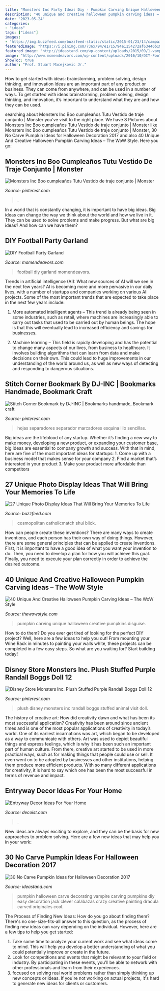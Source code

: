 ```yaml
---
title: "Monsters Inc Party Ideas Diy - Pumpkin Carving Unique Halloween Creative Pumpkins Disguise"
description: "40 unique and creative halloween pumpkin carving ideas – the wow style"
date: "2023-05-24"
categories:
- "ideas"
tags: ["ideas"]
images:
- "https://img.buzzfeed.com/buzzfeed-static/static/2015-01/23/14/campaign_images/webdr10/unique-photo-display-ideas-that-will-bring-your-m-2-18984-1422042905-16_dblbig.jpg"
featuredImage: "https://i.pinimg.com/736x/94/e1/15/94e1154272af63446b1957b00f3c2b64.jpg"
featured_image: "http://ideastand.com/wp-content/uploads/2015/09/1-vampire-pumpkin.jpg"
image: "http://www.momendeavors.com/wp-content/uploads/2016/10/DIY-Football-Garland-641x1024.jpg"
ShowToc: true
author: "Prof. Stuart Macejkovic Jr."
---
```



How to get started with ideas: brainstorming, problem solving, design thinking, and innovation
Ideas are an important part of any product or business. They can come from anywhere, and can be used in a number of ways. To get started with ideas brainstorming, problem solving, design thinking, and innovation, it’s important to understand what they are and how they can be used.

	

		
searching about Monsters Inc Boo cumpleaños Tutu Vestido de traje conjunto | Monster you've visit to the right place. We have 8 Pictures about Monsters Inc Boo cumpleaños Tutu Vestido de traje conjunto | Monster like Monsters Inc Boo cumpleaños Tutu Vestido de traje conjunto | Monster, 30 No Carve Pumpkin Ideas for Halloween Decoration 2017 and also 40 Unique And Creative Halloween Pumpkin Carving Ideas – The WoW Style. Here you go:
		
    
## Monsters Inc Boo Cumpleaños Tutu Vestido De Traje Conjunto | Monster

<img loading=lazy src="https://i.pinimg.com/736x/67/a7/03/67a703b883419e27c8a16c95687a7d19.jpg" onerror="this.onerror=null;this.src='https://tse3.mm.bing.net/th?id=OIP.kVmNW_yQ3RZ_5JUQr0hXNwHaJ4&amp;pid=15.1';" alt="Monsters Inc Boo cumpleaños Tutu Vestido de traje conjunto | Monster">

_Source: pinterest.com_

>. 

	

In a world that is constantly changing, it is important to have big ideas. Big ideas can change the way we think about the world and how we live in it. They can be used to solve problems and make progress. But what are big ideas? And how can we have them?

    
## DIY Football Party Garland

<img loading=lazy src="http://www.momendeavors.com/wp-content/uploads/2016/10/DIY-Football-Garland-641x1024.jpg" onerror="this.onerror=null;this.src='https://tse1.mm.bing.net/th?id=OIP.Ku50Tez2TwGIzkeB_eoRHQHaL1&amp;pid=15.1';" alt="DIY Football Party Garland">

_Source: momendeavors.com_

>football diy garland momendeavors. 

	

Trends in artificial intelligence (AI): What new sources of AI will we see in the next few years?
AI is becoming more and more pervasive in our daily lives, with a number of startups and companies working on various AI projects. Some of the most important trends that are expected to take place in the next few years include:
1. More automated intelligent agents – This trend is already being seen in some industries, such as retail, where machines are increasingly able to carry out tasks that used to be carried out by human beings. The hope is that this will eventually lead to increased efficiency and savings for businesses.

2. Machine learning – This field is rapidly developing and has the potential to change many aspects of our lives, from business to healthcare. It involves building algorithms that can learn from data and make decisions on their own. This could lead to huge improvements in our understanding of the world around us, as well as new ways of detecting and responding to dangerous situations.

    
## Stitch Corner Bookmark By DJ-INC | Bookmarks Handmade, Bookmark Craft

<img loading=lazy src="https://i.pinimg.com/736x/94/e1/15/94e1154272af63446b1957b00f3c2b64.jpg" onerror="this.onerror=null;this.src='https://tse3.mm.bing.net/th?id=OIP.cb-2aON4rdlztpgR3C7QjAHaJ3&amp;pid=15.1';" alt="Stitch Corner Bookmark by DJ-INC | Bookmarks handmade, Bookmark craft">

_Source: pinterest.com_

>hojas separadores separador marcadores esquina lilo sencillas. 

	

Big ideas are the lifeblood of any startup. Whether it’s finding a new way to make money, developing a new product, or expanding your customer base, big ideas are essential to company growth and success. With that in mind, here are five of the most important ideas for startups: 1. Come up with a business model that makes sense for your company 2. Find a market that’s interested in your product 3. Make your product more affordable than competitors 
    
## 27 Unique Photo Display Ideas That Will Bring Your Memories To Life

<img loading=lazy src="https://img.buzzfeed.com/buzzfeed-static/static/2015-01/23/14/campaign_images/webdr10/unique-photo-display-ideas-that-will-bring-your-m-2-18984-1422042905-16_dblbig.jpg" onerror="this.onerror=null;this.src='https://tse3.mm.bing.net/th?id=OIP.LPD_oafvuvT1lfMdJ2xXEQHaE6&amp;pid=15.1';" alt="27 Unique Photo Display Ideas That Will Bring Your Memories To Life">

_Source: buzzfeed.com_

>cosmopolitan catholicmatch shui blick. 

	

How can people create these inventions?
There are many ways to create inventions, and each person has their own way of doing things. However, there are some general principles that can be applied to create inventions. First, it is important to have a good idea of what you want your invention to do. Then, you need to develop a plan for how you will achieve this goal. Finally, you need to execute your plan correctly in order to achieve the desired outcome.

    
## 40 Unique And Creative Halloween Pumpkin Carving Ideas – The WoW Style

<img loading=lazy src="http://thewowstyle.com/wp-content/uploads/2016/09/Pumpkins-In-Disguise.jpg" onerror="this.onerror=null;this.src='https://tse2.mm.bing.net/th?id=OIP.Xbz2ndvfIbir9bc9g4ZiXgHaLH&amp;pid=15.1';" alt="40 Unique And Creative Halloween Pumpkin Carving Ideas – The WoW Style">

_Source: thewowstyle.com_

>pumpkin carving unique halloween creative pumpkins disguise. 

	

How to do them?
Do you ever get tired of looking for the perfect DIY project? Well, here are a few ideas to help you out! From mounting your Wine Rack in minutes to painting your walls white, these projects can be completed in a few easy steps. So what are you waiting for? Start building today!

    
## Disney Store Monsters Inc. Plush Stuffed Purple Randall Boggs Doll 12

<img loading=lazy src="https://i.pinimg.com/736x/c4/b5/c1/c4b5c1b3ae1fb2300de5cc4e182653fb--disney-stores-plush.jpg" onerror="this.onerror=null;this.src='https://tse1.mm.bing.net/th?id=OIP.jhxeTBLxSvFF9nW5Tg_SJgHaJ3&amp;pid=15.1';" alt="Disney Store Monsters Inc. Plush Stuffed Purple Randall Boggs Doll 12">

_Source: pinterest.com_

>plush disney monsters inc randall boggs stuffed animal visit doll. 

	

The history of creative art: How did creativity dawn and what has been its most successful application?
Creativity has been around since ancient times and is one of the most popular applications of creativity in today’s world. One of its earliest incarnations was art, which began to be developed as a way to communicate with others. Art was used to depict beautiful things and express feelings, which is why it has been such an important part of human culture. From there, creative art started to be used in more practical ways, such as for making things that people could use or sell. It even went on to be adopted by businesses and other institutions, helping them produce more efficient products. With so many different applications for creativity, it is hard to say which one has been the most successful in terms of revenue and impact.

    
## Entryway Decor Ideas For Your Home

<img loading=lazy src="https://cdn.decoist.com/wp-content/uploads/2014/02/Gallery-style-entry.jpg" onerror="this.onerror=null;this.src='https://tse3.mm.bing.net/th?id=OIP.t5yfJL9dbf34lVjHBOFZSAHaLH&amp;pid=15.1';" alt="Entryway Decor Ideas For Your Home">

_Source: decoist.com_

>. 

	

New ideas are always exciting to explore, and they can be the basis for new approaches to problem solving. Here are a few new ideas that may help you in your work: 

    
## 30 No Carve Pumpkin Ideas For Halloween Decoration 2017

<img loading=lazy src="http://ideastand.com/wp-content/uploads/2015/09/1-vampire-pumpkin.jpg" onerror="this.onerror=null;this.src='https://tse2.mm.bing.net/th?id=OIP.MQP-hpXgINJ8JhtXTF1mdQHaHa&amp;pid=15.1';" alt="30 No Carve Pumpkin Ideas for Halloween Decoration 2017">

_Source: ideastand.com_

>pumpkin halloween carve decorating vampire carving pumpkins diy easy decoration jack clever calabazas crazy creative painting dracula carved originales cool. 

	

The Process of Finding New Ideas: How do you go about finding them?
There's no one-size-fits-all answer to this question, as the process of finding new ideas can vary depending on the individual. However, here are a few tips to help you get started: 
1. Take some time to analyze your current work and see what ideas come to mind. This will help you develop a better understanding of what you could potentially improve or create in the future. 
2. Look for competitions and events that might be relevant to your field or industry. By participating in these events, you'll be able to network with other professionals and learn from their experiences. 
3. focused on solving real world problems rather than simply thinking up new concepts or ideas. If you're not working on actual projects, it's hard to generate new ideas for clients or customers. 

